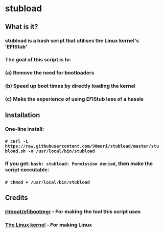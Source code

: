# stubload

## What is it?
### stubload is a bash script that utilises the Linux kernel's 'EFIStub'
### The goal of this script is to:
### (a) Remove the need for bootloaders
### (b) Speed up boot times by directly loading the kernel
### (c) Make the experience of using EFIStub less of a hassle

## Installation
### One-line install:
### `# curl -L https://raw.githubusercontent.com/9Omori/stubload/master/stubload.sh -o /usr/local/bin/stubload`
### If you get: `bash: stubload: Permission denied`, then make the script executable:
### `# chmod + /usr/local/bin/stubload`

## Credits
### [rhboot/efibootmgr](https://github.com/rhboot/efibootmgr) - For making the tool this script uses
### [The Linux kernel](https://www.kernel.org/) - For making Linux
